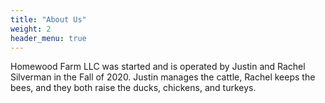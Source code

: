 ```yaml
---
title: "About Us"
weight: 2
header_menu: true
---
```



Homewood Farm LLC was started and is operated by Justin and Rachel Silverman in the Fall of 2020.  Justin manages the cattle, Rachel keeps the bees, and they both raise the ducks, chickens, and turkeys. 


